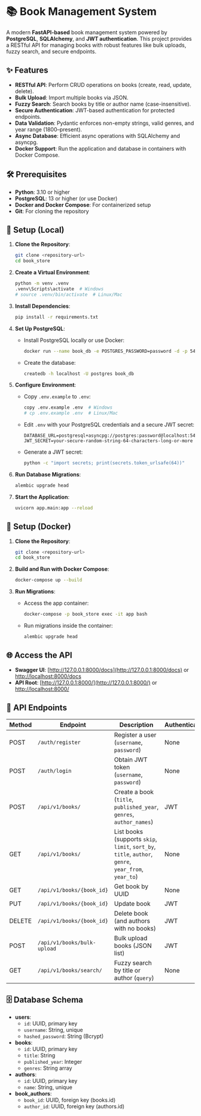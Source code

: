 # 📚 Book Management System

A modern **FastAPI-based** book management system powered by **PostgreSQL**, **SQLAlchemy**, and **JWT authentication**. This project provides a RESTful API for managing books with robust features like bulk uploads, fuzzy search, and secure endpoints.

## ✨ Features

- **RESTful API**: Perform CRUD operations on books (create, read, update, delete).
- **Bulk Upload**: Import multiple books via JSON.
- **Fuzzy Search**: Search books by title or author name (case-insensitive).
- **Secure Authentication**: JWT-based authentication for protected endpoints.
- **Data Validation**: Pydantic enforces non-empty strings, valid genres, and year range (1800–present).
- **Async Database**: Efficient async operations with SQLAlchemy and asyncpg.
- **Docker Support**: Run the application and database in containers with Docker Compose.

## 🛠 Prerequisites

- **Python**: 3.10 or higher
- **PostgreSQL**: 13 or higher (or use Docker)
- **Docker and Docker Compose**: For containerized setup
- **Git**: For cloning the repository

## 🚀 Setup (Local)

1. **Clone the Repository**:
   ```bash
   git clone <repository-url>
   cd book_store 
	```
2. **Create a Virtual Environment**:
    
    ```bash
    python -m venv .venv
    .venv\Scripts\activate  # Windows
    # source .venv/bin/activate  # Linux/Mac
    ```
    
3. **Install Dependencies**:
    
    ```bash
    pip install -r requirements.txt
    ```
    
4. **Set Up PostgreSQL**:
    
    - Install PostgreSQL locally or use Docker:
        
        ```bash
        docker run --name book_db -e POSTGRES_PASSWORD=password -d -p 5432:5432 postgres
        ```
        
    - Create the database:
        
        ```bash
        createdb -h localhost -U postgres book_db
        ```
        
5. **Configure Environment**:
    
    - Copy `.env.example` to `.env`:
        
        ```bash
        copy .env.example .env  # Windows
        # cp .env.example .env  # Linux/Mac
        ```
        
    - Edit `.env` with your PostgreSQL credentials and a secure JWT secret:
        
        ```env
        DATABASE_URL=postgresql+asyncpg://postgres:password@localhost:5432/book_db
        JWT_SECRET=your-secure-random-string-64-characters-long-or-more
        ```
        
    - Generate a JWT secret:
        
        ```bash
        python -c "import secrets; print(secrets.token_urlsafe(64))"
        ```
        
6. **Run Database Migrations**:
    
    ```bash
    alembic upgrade head
    ```
    
7. **Start the Application**:
    
    ```bash
    uvicorn app.main:app --reload
    ```
    

## 🐳 Setup (Docker)

1. **Clone the Repository**:
    
    ```bash
    git clone <repository-url>
    cd book_store
    ```
    
2. **Build and Run with Docker Compose**:
    
    ```bash
    docker-compose up --build
    ```
    
3. **Run Migrations**:
    
    - Access the app container:
        
        ```bash
	    docker-compose -p book_store exec -it app bash
        ```
        
    - Run migrations inside the container:
        
        ```bash
        alembic upgrade head
        ```
        

## 🌐 Access the API

- **Swagger UI**: [http://127.0.0.1:8000/docs](http://127.0.0.1:8000/docs) or [http://localhost:8000/docs](http://localhost:8000/docs)
- **API Root**: [http://127.0.0.1:8000/](http://127.0.0.1:8000/) or [http://localhost:8000/](http://localhost:8000/)

## 🔗 API Endpoints

|Method|Endpoint|Description|Authentication|
|---|---|---|---|
|POST|`/auth/register`|Register a user (`username`, `password`)|None|
|POST|`/auth/login`|Obtain JWT token (`username`, `password`)|None|
|POST|`/api/v1/books/`|Create a book (`title`, `published_year`, `genres`, `author_names`)|JWT|
|GET|`/api/v1/books/`|List books (supports `skip`, `limit`, `sort_by`, `title`, `author`, `genre`, `year_from`, `year_to`)|None|
|GET|`/api/v1/books/{book_id}`|Get book by UUID|None|
|PUT|`/api/v1/books/{book_id}`|Update book|JWT|
|DELETE|`/api/v1/books/{book_id}`|Delete book (and authors with no books)|JWT|
|POST|`/api/v1/books/bulk-upload`|Bulk upload books (JSON list)|JWT|
|GET|`/api/v1/books/search/`|Fuzzy search by title or author (`query`)|None|

## 🗄 Database Schema

- **users**:
    - `id`: UUID, primary key
    - `username`: String, unique
    - `hashed_password`: String (Bcrypt)
- **books**:
    - `id`: UUID, primary key
    - `title`: String
    - `published_year`: Integer
    - `genres`: String array
- **authors**:
    - `id`: UUID, primary key
    - `name`: String, unique
- **book_authors**:
    - `book_id`: UUID, foreign key (books.id)
    - `author_id`: UUID, foreign key (authors.id)

